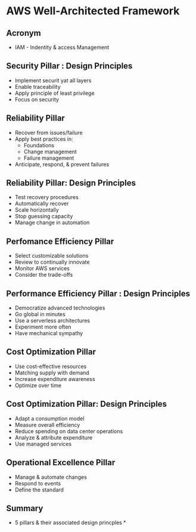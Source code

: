 # AWS Well-Architected Framework

## Acronym
* IAM - Indentity & access Management

## Security Pillar : Design Principles
* Implement securit yat all layers
* Enable traceability
* Apply principle of least privilege
* Focus on security

## Reliability Pillar
* Recover from issues/failure
* Apply best practices in:
	* Foundations
    * Change management
    * Failure management
* Anticipate, respond, & prevent failures

## Reliability Pillar: Design Principles
* Test recovery procedures
* Automatically recover
* Scale horizontally
* Stop guessing capacity
* Manage change in automation

## Perfomance Efficiency Pillar
* Select customizable solutions
* Review to continually innovate
* Monitor AWS services
* Consider the trade-offs

## Performance Efficiency Pillar : Design Principles
* Democratize advanced technologies
* Go global in minutes
* Use a serverless architectures
* Experiment more often
* Have mechanical sympathy

## Cost Optimization Pillar
* Use cost-effective resources
* Matching supply with demand
* Increase expenditure awareness
* Optimize over time

## Cost Optimization Pillar: Design Principles
* Adapt a consumption model
* Measure overall efficiency
* Reduce spending on data center operations
* Analyze & attribute expenditure
* Use managed services

## Operational Excellence Pillar
* Manage & automate changes
* Respond to events
* Define the standard

## Summary
* 5 pillars & their associated design princples
	* 

